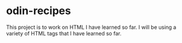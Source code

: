 # odin-recipes

This project is to work on HTML I have learned so far. I will be using a variety of HTML tags that I have learned so far.
